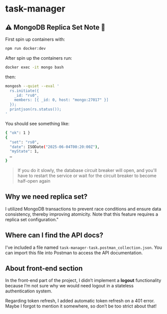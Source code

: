 # task-manager

## ⚠️ MongoDB Replica Set Note 🥲

First spin up containers with:

```sh
npm run docker:dev
```

After spin up the containers run:

```sh
docker exec -it mongo bash
```

then:

```sh
mongosh --quiet --eval '
  rs.initiate({
    _id: "rs0",
    members: [{ _id: 0, host: "mongo:27017" }]
  });
  printjson(rs.status());
'
```

You should see something like:

```sh
{ "ok": 1 }
{
  "set": "rs0",
  "date": ISODate("2025-06-04T00:20:00Z"),
  "myState": 1,
  …
}
```

> If you do it slowly, the database circuit breaker will open, and you'll have to restart the service or wait for the circuit breaker to become half-open again

## Why we need replica set?

I utilized MongoDB transactions to prevent race conditions and ensure data consistency, thereby improving atomicity. Note that this feature requires a replica set configuration."

## Where can I find the API docs?

I've included a file named `task-manager-task.postman_collection.json`.
You can import this file into Postman to access the API documentation.

## About front-end section

In the front-end part of the project, I didn’t implement a **logout** functionality because I’m not sure why we would need logout in a stateless authentication system.

Regarding token refresh, I added automatic token refresh on a 401 error. Maybe I forgot to mention it somewhere, so don’t be too strict about that!
